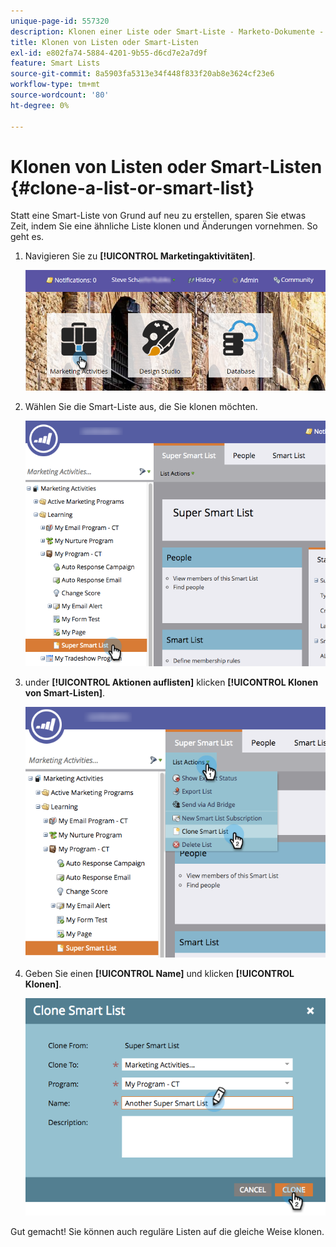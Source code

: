 ```yaml
---
unique-page-id: 557320
description: Klonen einer Liste oder Smart-Liste - Marketo-Dokumente - Produktdokumentation
title: Klonen von Listen oder Smart-Listen
exl-id: e802fa74-5884-4201-9b55-d6cd7e2a7d9f
feature: Smart Lists
source-git-commit: 8a5903fa5313e34f448f833f20ab8e3624cf23e6
workflow-type: tm+mt
source-wordcount: '80'
ht-degree: 0%

---
```


# Klonen von Listen oder Smart-Listen {#clone-a-list-or-smart-list}

Statt eine Smart-Liste von Grund auf neu zu erstellen, sparen Sie etwas Zeit, indem Sie eine ähnliche Liste klonen und Änderungen vornehmen. So geht es.

1. Navigieren Sie zu **[!UICONTROL Marketingaktivitäten]**.

   ![](assets/login-marketing-activities.png)

1. Wählen Sie die Smart-Liste aus, die Sie klonen möchten.

   ![](assets/smartlist-find.png)

1. under **[!UICONTROL Aktionen auflisten]** klicken **[!UICONTROL Klonen von Smart-Listen]**.

   ![](assets/clonesmartlist-hands.png)

1. Geben Sie einen **[!UICONTROL Name]** und klicken **[!UICONTROL Klonen]**.

   ![](assets/supersmartlist-clonewindow.png)

Gut gemacht! Sie können auch reguläre Listen auf die gleiche Weise klonen.
